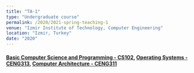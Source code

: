 ```yaml
---
title: "TA-1"
type: "Undergraduate course"
permalink: /2020/2021-spring-teaching-1
venue: "Izmir Institute of Technology, Computer Engineering"
location: "Izmir, Turkey"
date: "2020"
---
```


#### [Basic Computer Science and Programming - CS102](https://chemistry.iyte.edu.tr/en/cs-102-2/), [Operating Systems - CENG313](https://ceng.iyte.edu.tr/courses/ceng-322/), [Computer Architecture - CENG311](https://ceng.iyte.edu.tr/courses/ceng-311/) 

